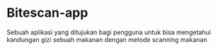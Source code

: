 # Bitescan-app
Sebuah aplikasi yang ditujukan bagi pengguna untuk bisa mengetahui kandungan gizi sebuah makanan dengan metode scanning makanan
